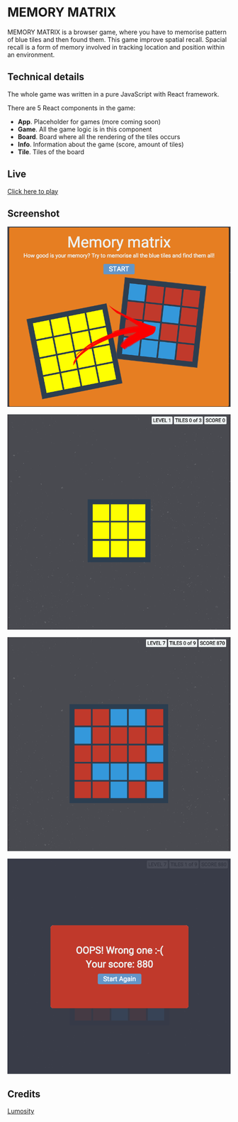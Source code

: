
# MEMORY MATRIX
MEMORY MATRIX is a browser game, where you have to memorise pattern of blue tiles and then found them.
This game improve spatial recall.
Spacial recall is a form of memory involved in tracking location and position within an environment.

## Technical details
The whole game was written in a pure JavaScript with React framework.

There are  5 React components in the game:  
  - **App**. Placeholder for games (more coming soon)
  - **Game**. All the game logic is in this component
  - **Board**. Board where all the rendering of the tiles occurs
  - **Info**. Information about the game (score, amount of tiles)
  - **Tile**. Tiles of the board

## Live
[Click here to play](https://mexxxxx.github.io/memory_matrix)

## Screenshot

![alt](./img/main-page.png)

![alt](./img/closed-board.png)

![alt](./img/open-board.png)

![alt](./img/lost.png)


## Credits
[Lumosity](https://www.lumosity.com)
